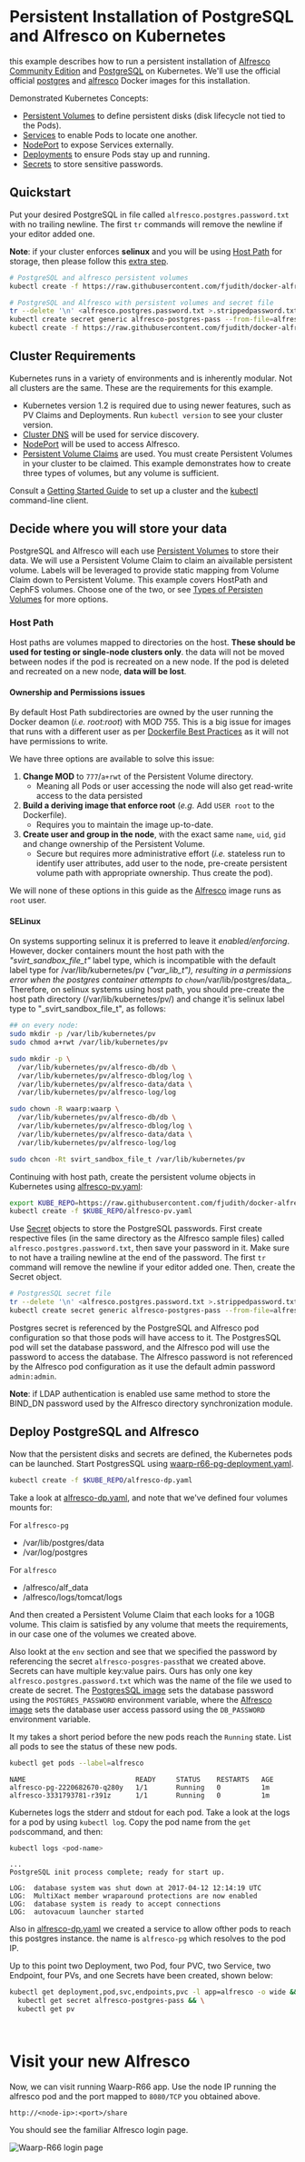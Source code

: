 Persistent Installation of PostgreSQL and Alfresco on Kubernetes
===

this example describes how to run a persistent installation of [Alfresco Community Edition]() and [PostgreSQL]() on Kubernetes. We'll use the official official [postgres]() and [alfresco]() Docker images for this installation.

Demonstrated Kubernetes Concepts:

* [Persistent Volumes](http://kubernetes.io/docs/user-guide/persistent-volumes/) to define persistent disks (disk lifecycle not tied to the Pods).
* [Services](https://kubernetes.io/docs/concepts/services-networking/service/) to enable Pods to locate one another.
* [NodePort](http://kubernetes.io/docs/user-guide/services/#node-port) to expose Services externally.
* [Deployments](http://kubernetes.io/docs/user-guide/deployments/) to ensure Pods stay up and running.
* [Secrets](http://kubernetes.io/docs/user-guide/secrets/) to store sensitive passwords.

## Quickstart

Put your desired PostgreSQL in file called `alfresco.postgres.password.txt` with no trailing newline. The first `tr` commands will remove the newline if your editor added one.

**Note**: if your cluster enforces **selinux** and you will be using [Host Path](https://github.com/fjudith/docker-alfresco/tree/master/kubernetes#host-path) for storage, then please follow this [extra step](https://github.com/fjudith/docker-alfresco/tree/master/kubernetes#selinux).

```bash
# PostgreSQL and alfresco persistent volumes
kubectl create -f https://raw.githubusercontent.com/fjudith/docker-alfresco/master/kubernetes/alfresco-pv.yaml

# PostgreSQL and Alfresco with persistent volumes and secret file
tr --delete '\n' <alfresco.postgres.password.txt >.strippedpassword.txt && mv .strippedpassword.txt alfresco.postgres.password.txt
kubectl create secret generic alfresco-postgres-pass --from-file=alfresco.postgres.password.txt
kubectl create -f https://raw.githubusercontent.com/fjudith/docker-alfresco/master/kubernetes/alfresco-dp.yaml
```

## Cluster Requirements

Kubernetes runs in a variety of environments and is inherently modular. Not all clusters are the same. These are the requirements for this example.

* Kubernetes version 1.2 is required due to using newer features, such as PV Claims and Deployments. Run `kubectl version` to see your cluster version.
* [Cluster DNS](http://kubernetes.io/docs/user-guide/secrets/) will be used for service discovery.
* [NodePort](http://kubernetes.io/docs/user-guide/services/#node-port) will be used to access Alfresco.
* [Persistent Volume Claims](http://kubernetes.io/docs/user-guide/persistent-volumes/) are used. You must create Persistent Volumes in your cluster to be claimed. This example demonstrates how to create three types of volumes, but any volume is sufficient.

Consult a [Getting Started Guide](http://kubernetes.io/docs/getting-started-guides/) to set up a cluster and the [kubectl](http://kubernetes.io/docs/user-guide/prereqs/) command-line client.

## Decide where you will store your data

PostgreSQL and Alfresco will each use [Persistent Volumes](http://kubernetes.io/docs/user-guide/persistent-volumes/) to store their data. We will use a Persistent Volume Claim to claim an aivailable persistent volume. Labels will be leveraged to provide static mapping from Volume Claim down to Persistent Volume. This example covers HostPath and CephFS volumes. Choose one of the two, or see [Types of Persisten Volumes](http://kubernetes.io/docs/user-guide/persistent-volumes/#types-of-persistent-volumes) for more options.

### Host Path

Host paths are volumes mapped to directories on the host. **These should be used for testing or single-node clusters only**.
the data will not be moved between nodes if the pod is recreated on a new node. If the pod is deleted and recreated on a new node, **data will be lost**.

#### Ownership and Permissions issues

By default Host Path subdirectories are owned by the user running the Docker deamon (_i.e. root:root_) with MOD 755.
This is a big issue for images that runs with a different user as per [Dockerfile Best Practices](https://docs.docker.com/engine/userguide/eng-image/dockerfile_best-practices/#user) as it will not have permissions to write.

We have three options are available to solve this issue:

1. **Change MOD** to `777`/`a+rwt` of the Persistent Volume directory. 
   * Meaning all Pods or user accessing the node will also get read-write access to the data persisted
2. **Build a deriving image that enforce root** (_e.g._ Add `USER root` to the Dockerfile).
   * Requires you to maintain the image up-to-date.
3. **Create user and group in the node**, with the exact same `name`, `uid`, `gid` and change ownership of the Persistent Volume.
   * Secure but requires more administrative effort (_i.e._ stateless run to identify user attributes, add user to the node, pre-create persistent volume path with appropriate ownership. Thus create the pod).

We will none of these options in this guide as the [Alfresco]() image runs as `root` user.

#### SELinux

On systems supporting selinux it is preferred to leave it _enabled/enforcing_. However, docker containers mount the host path with the _"svirt_sandbox_file_t"_ label type, which is incompatible with the default label type for /var/lib/kubernetes/pv (_"var_lib_t"), resulting in a permissions error when the postgres container attempts to `chown`_/var/lib/postgres/data_. Therefore, on selinux systems using host path, you should pre-create the host path directory (/var/lib/kubernetes/pv/) and change it'is selinux label type to "_svirt_sandbox_file_t", as follows:

```bash
## on every node:
sudo mkdir -p /var/lib/kubernetes/pv
sudo chmod a+rwt /var/lib/kubernetes/pv

sudo mkdir -p \
  /var/lib/kubernetes/pv/alfresco-db/db \
  /var/lib/kubernetes/pv/alfresco-dblog/log \
  /var/lib/kubernetes/pv/alfresco-data/data \
  /var/lib/kubernetes/pv/alfresco-log/log

sudo chown -R waarp:waarp \
  /var/lib/kubernetes/pv/alfresco-db/db \
  /var/lib/kubernetes/pv/alfresco-dblog/log \
  /var/lib/kubernetes/pv/alfresco-data/data \
  /var/lib/kubernetes/pv/alfresco-log/log

sudo chcon -Rt svirt_sandbox_file_t /var/lib/kubernetes/pv
```

Continuing with host path, create the persistent volume objects in Kubernetes using [alfresco-pv.yaml](https://github.com/fjudith/docker-alfresco/tree/master/kubernetes/alfresco-pv.yaml):

```bash
export KUBE_REPO=https://raw.githubusercontent.com/fjudith/docker-alfresco/master/kubernetes
kubectl create -f $KUBE_REPO/alfresco-pv.yaml
```

Use [Secret](http://kubernetes.io/docs/user-guide/secrets/) objects to store the PostgreSQL passwords. First create respective files (in the same directory as the Alfresco sample files) called `alfresco.postgres.password.txt`, then save your password in it. Make sure to not have a trailing newline at the end of the password. The first `tr` command will remove the newline if your editor added one. Then, create the Secret object.

```bash
# PostgresSQL secret file
tr --delete '\n' <alfresco.postgres.password.txt >.strippedpassword.txt && mv .strippedpassword.txt alfresco.postgres.password.txt
kubectl create secret generic alfresco-postgres-pass --from-file=alfresco.postgres.password.txt
```

Postgres secret is referenced by the PostgreSQL and Alfresco pod configuration so that those pods will have access to it. The PostgresSQL pod will set the database password, and the Alfresco pod will use the password to access the database.
The Alfresco password is not referenced by the Alfresco pod configuration as it use the default admin password `admin:admin`.

**Note**: if LDAP authentication is enabled use same method to store the BIND_DN password used by the Alfresco directory synchronization module.

## Deploy PostgreSQL and Alfresco

Now that the persistent disks and secrets are defined, the Kubernetes pods can be launched. Start PostgresSQL using [waarp-r66-pg-deployment.yaml](https://github.com/fjudith/docker-waarp-r66/tree/master/kubernetes/waarp-r66-pg-deployment.yaml).

```bash
kubectl create -f $KUBE_REPO/alfresco-dp.yaml
```
Take a look at [alfresco-dp.yaml](https://github.com/fjudith/docker-alfresco/tree/master/kubernetes/alfresco-dp.yaml), and note that we've defined four volumes mounts for:

For `alfresco-pg`

* /var/lib/postgres/data
* /var/log/postgres

For `alfresco`

* /alfresco/alf_data
* /alfresco/logs/tomcat/logs

And then created a Persistent Volume Claim that each looks for a 10GB volume. This claim is satisfied by any volume that meets the requirements, in our case one of the volumes we created above.

Also lookt at the `env` section and see that we specified the password by referencing the secret `alfresco-posgres-pass`that we created above. Secrets can have multiple key:value pairs. Ours has only one key `alfresco.postgres.password.txt` which was the name of the file we used to create de secret. The [PostgresSQL image](https://hub.docker.com/_/postgres/) sets the database password using the `POSTGRES_PASSWORD` environment variable, where the [Alfresco image](https://hub.docker.com/u/fjudith/alfresco/) sets the database user access passord using the `DB_PASSWORD` environment variable.

It my takes a short period before the new pods reach the `Running` state. List all pods to see the status of these new pods.

```bash
kubectl get pods --label=alfresco
```

```
NAME                           READY     STATUS    RESTARTS   AGE
alfresco-pg-2220682670-q280y   1/1       Running   0          1m
alfresco-3331793781-r391z      1/1       Running   0          1m
```

Kubernetes logs the stderr and stdout for each pod. Take a look at the logs for a pod by using `kubectl log`. Copy the pod name from the `get pods`command, and then:

```bash
kubectl logs <pod-name>
```

```
...
PostgreSQL init process complete; ready for start up.

LOG:  database system was shut down at 2017-04-12 12:14:19 UTC
LOG:  MultiXact member wraparound protections are now enabled
LOG:  database system is ready to accept connections
LOG:  autovacuum launcher started
```

Also in [alfresco-dp.yaml](https://github.com/fjudith/docker-alfresco/tree/master/kubernetes/alfresco-dp.yaml) we created a service to allow ofther pods to reach this postgres instance. the name is `alfresco-pg` which resolves to the pod IP.

Up to this point two Deployment, two Pod, four PVC, two Service, two Endpoint, four PVs, and one Secrets have been created, shown below:

```bash
kubectl get deployment,pod,svc,endpoints,pvc -l app=alfresco -o wide && \
  kubectl get secret alfresco-postgres-pass && \
  kubectl get pv
```

```
                    
```

# Visit your new Alfresco

Now, we can visit running Waarp-R66 app. Use the node IP running the alfresco pod and the port mapped to `8080/TCP` you obtained above.

```
http://<node-ip>:<port>/share
```

You should see the familiar Alfresco login page.

![Waarp-R66 login page](https://github.com/fjudith/docker-alfresco/raw/master/kubernetes/Alfresco.png)
